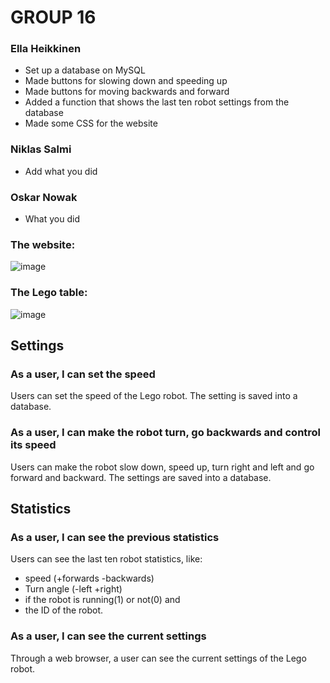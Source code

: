 # GROUP 16
### Ella Heikkinen
- Set up a database on MySQL
- Made buttons for slowing down and speeding up
- Made buttons for moving backwards and forward
- Added a function that shows the last ten robot settings from the database
- Made some CSS for the website

### Niklas Salmi
- Add what you did
 

### Oskar Nowak 
 - What you did

### The website:
![image](https://github.com/Ella22011/RestfulRobot/assets/142878147/a3f7094a-636c-4092-b33f-c3be4a8fa923)

### The Lego table:
![image](https://github.com/Ella22011/RestfulRobot/assets/142878147/9cdc4228-1a2d-4611-83ee-560c8423b0e7)

## Settings

### As a user, I can set the speed
Users can set the speed of the Lego robot. The setting is saved into a database.

### As a user, I can make the robot turn, go backwards and control its speed
Users can make the robot slow down, speed up, turn right and left and go forward and backward. The settings are saved into a database.

## Statistics

### As a user, I can see the previous statistics
Users can see the last ten robot statistics, like: 
- speed (+forwards -backwards)
- Turn angle (-left +right)
- if the robot is running(1) or not(0) and
- the ID of the robot.

### As a user, I can see the current settings
Through a web browser, a user can see the current settings of the Lego robot.
